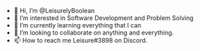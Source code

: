 - 👋 Hi, I’m @LeisurelyBoolean
- 👀 I’m interested in Software Development and Problem Solving
- 🌱 I’m currently learning everything that I can
- 💞️ I’m looking to collaborate on anything and everything.
- 📫 How to reach me Leisure#3898 on Discord.

<!---
LeisurelyBoolean/LeisurelyBoolean is a ✨ special ✨ repository because its `README.md` (this file) appears on your GitHub profile.
You can click the Preview link to take a look at your changes.
--->

